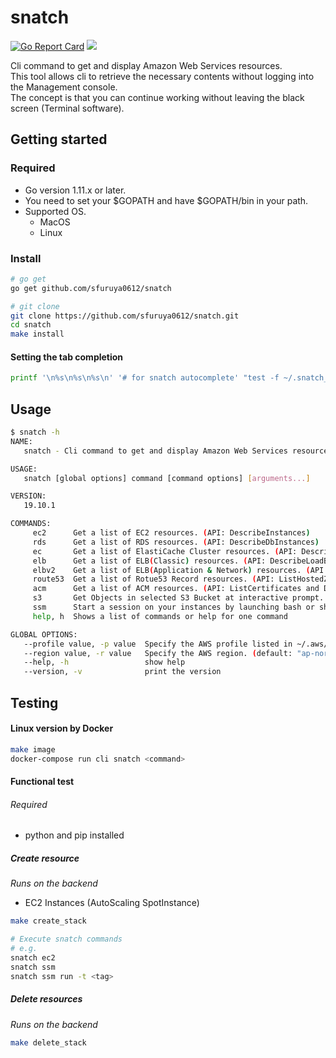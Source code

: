# snatch

<a href="https://goreportcard.com/report/github.com/sfuruya0612/snatch"><img src="https://goreportcard.com/badge/github.com/sfuruya0612/snatch" alt="Go Report Card"/></a>
<a href="https://travis-ci.org/sfuruya0612/snatch"><img src="https://travis-ci.org/sfuruya0612/snatch.svg?branch=master"></a>

Cli command to get and display Amazon Web Services resources.  
This tool allows cli to retrieve the necessary contents without logging into the Management console.  
The concept is that you can continue working without leaving the black screen (Terminal software).  

## Getting started

### Required
* Go version 1.11.x or later.
* You need to set your $GOPATH and have $GOPATH/bin in your path.
* Supported OS.
  * MacOS
  * Linux

### Install

``` sh
# go get
go get github.com/sfuruya0612/snatch

# git clone
git clone https://github.com/sfuruya0612/snatch.git
cd snatch
make install
```

#### Setting the tab completion

``` sh
printf '\n%s\n%s\n%s\n' '# for snatch autocomplete' "test -f ~/.snatch_$(basename $SHELL)_autocomplete || curl -LRsS https://raw.githubusercontent.com/urfave/cli/master/autocomplete/$(basename $SHELL)_autocomplete -o ~/.snatch_$(basename $SHELL)_autocomplete" "PROG=snatch source ~/.snatch_$(basename $SHELL)_autocomplete" >> "${HOME}/.$(basename $SHELL)rc"
```

## Usage

``` sh
$ snatch -h
NAME:
   snatch - Cli command to get and display Amazon Web Services resources.

USAGE:
   snatch [global options] command [command options] [arguments...]

VERSION:
   19.10.1

COMMANDS:
     ec2      Get a list of EC2 resources. (API: DescribeInstances)
     rds      Get a list of RDS resources. (API: DescribeDbInstances)
     ec       Get a list of ElastiCache Cluster resources. (API: DescribeCacheClusters)
     elb      Get a list of ELB(Classic) resources. (API: DescribeLoadBalancers)
     elbv2    Get a list of ELB(Application & Network) resources. (API: DescribeLoadBalancers)
     route53  Get a list of Rotue53 Record resources. (API: ListHostedZones and ListResourceRecordSets)
     acm      Get a list of ACM resources. (API: ListCertificates and DescribeCertificate)
     s3       Get Objects in selected S3 Bucket at interactive prompt. (API: ListBuckets and ListObjects)
     ssm      Start a session on your instances by launching bash or shell terminal. (API: StartSession)
     help, h  Shows a list of commands or help for one command

GLOBAL OPTIONS:
   --profile value, -p value  Specify the AWS profile listed in ~/.aws/config. (default: "default") [$AWS_PROFILE]
   --region value, -r value   Specify the AWS region. (default: "ap-northeast-1")
   --help, -h                 show help
   --version, -v              print the version
```

## Testing

#### Linux version by Docker

``` sh
make image
docker-compose run cli snatch <command>
```

#### Functional test

###### Required
* python and pip installed

##### Create resource
*Runs on the backend*  

* EC2 Instances (AutoScaling SpotInstance)

``` sh
make create_stack

# Execute snatch commands
# e.g.
snatch ec2
snatch ssm
snatch ssm run -t <tag>
```

##### Delete resources
*Runs on the backend*  

``` sh
make delete_stack
```
